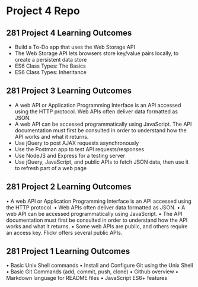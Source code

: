 # Project 4 Repo

## 281 Project 4 Learning Outcomes

- Build a To-Do app that uses the Web Storage API
- The Web Storage API lets browsers store key/value pairs locally, to create a persistent data store
- ES6 Class Types: The Basics
- ES6 Class Types: Inheritance
 
## 281 Project 3 Learning Outcomes

- A web API or Application Programming Interface is an API accessed using the HTTP protocol. Web APIs often deliver data formatted as JSON.
- A web API can be accessed programmatically using JavaScript. The API documentation must first be consulted in order to understand how the API works and what it returns.
- Use jQuery to post AJAX requests asynchronously
- Use the Postman app to test API requests/responses
- Use NodeJS and Express for a testing server
- Use jQuery, JavaScript, and public APIs to fetch JSON data, then use it to refresh part of a web page

## 281 Project 2 Learning Outcomes

• A web API or Application Programming Interface is an API accessed using the HTTP protocol.
• Web APIs often deliver data formatted as JSON.
• A web API can be accessed programmatically using JavaScript.
• The API documentation must first be consulted in order to understand how the API works and what it returns.
• Some web APIs are public, and others require an access key. Flickr offers several public APIs.
 
## 281 Project 1 Learning Outcomes

• Basic Unix Shell commands
• Install and Configure Git using the Unix Shell
• Basic Git Commands (add, commit, push, clone)
• Github overview
• Markdown language for README files • JavaScript ES6+ features